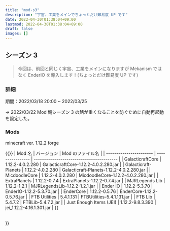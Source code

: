 ```yaml
---
title: "mod-s3"
description: "宇宙、工業をメインでちょっとだけ難易度 UP です"
date: 2022-04-30T01:38:04+09:00
lastmod: 2022-04-30T01:38:04+09:00
draft: false
images: []
---
```


## シーズン 3

> 今回は、前回と同じく宇宙、工業をメインになりますが Mekanism ではなく EnderIO を導入します！(ちょっとだけ難易度 UP です)

### 詳細

期間：2022/03/18 20:00 ~ 2022/03/25

→ 2022/03/22 Mod 鯖シーズン 3 の鯖が重くなることを防ぐために自動再起動を設定した。

### Mods

minecraft ver. 1.12.2 forge

{{<table class="table table-hover">}}
| Mod 名 | バージョン | Mod のファイル名 |
| ----------------------- | ---------------- | ----------------------------------------- |
| GalacticraftCore | 1.12.2-4.0.2.280 | GalacticraftCore-1.12.2-4.0.2.280.jar |
| Galacticraft-Planets | 1.12.2-4.0.2.280 | Galacticraft-Planets-1.12.2-4.0.2.280.jar |
| MicdoodleCore | 1.12.2-4.0.2.280 | MicdoodleCore-1.12.2-4.0.2.280.jar |
| ExtraPlanets | 1.12.2-0.7.4 | ExtraPlanets-1.12.2-0.7.4.jar |
| MJRLegends Lib | 1.12.2-1.2.1 | MJRLegendsLib-1.12.2-1.2.1.jar |
| Ender IO | 1.12.2-5.3.70 | EnderIO-1.12.2-5.3.70.jar |
| EnderCore | 1.12.2-0.5.76 | EnderCore-1.12.2-0.5.76.jar |
| FTB Utilities | 5.4.1.131 | FTBUtilities-5.4.1.131.jar |
| FTB Lib | 5.4.7.2 | FTBLib-5.4.7.2.jar |
| Just Enough Items (JEI) | 1.12.2-9.8.3.390 | jei_1.12.2-4.16.1.301.jar |
{{</table>}}
